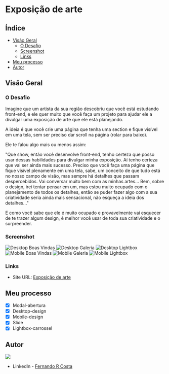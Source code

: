 # Exposição de arte

## Índice

- [Visão Geral](#visão-geral)
  - [O Desafio](#o-desafio)
  - [Screenshot](#screenshot)
  - [Links](#links)
- [Meu processo](#meu-processo)
- [Autor](#autor)

## Visão Geral

### O Desafio

Imagine que um artista da sua região descobriu que você está estudando front-end, e ele quer muito que você faça um projeto para ajudar ele a divulgar uma exposição de arte que ele está planejando.

A ideia é que você crie uma página que tenha uma section e fique visível em uma tela, sem ser preciso dar scroll na página (rolar para baixo).

Ele te falou algo mais ou menos assim:

"Que show, então você desenvolve front-end, tenho certeza que posso usar dessas habilidades para divulgar minha exposição. Aí tenho certeza que vai ser ainda mais sucesso. Preciso que você faça uma página que fique visível plenamente em uma tela, sabe, um conceito de que tudo está no nosso campo de visão, mas sempre há detalhes que passam despercebidos. Vai conversar muito bem com as minhas artes...
Bem, sobre o design, irei tentar pensar em um, mas estou muito ocupado com o planejamento de todos os detalhes, então se puder fazer algo com a sua criatividade seria ainda mais sensacional, não esqueça a ideia dos detalhes..."

E como você sabe que ele é muito ocupado e provavelmente vai esquecer de te trazer algum design, é melhor você usar de toda sua criatividade e o surpreender.

### Screenshot

![Desktop Boas Vindas](./assets/screenshots/desktop-1.jpeg)
![Desktop Galeria](./assets/screenshots/desktop-2.jpeg)
![Desktop Lightbox](./assets/screenshots/desktop-3.jpeg)
![Mobile Boas Vindas](./assets/screenshots/mobile-1.jpeg)
![Mobile Galeria](./assets/screenshots/mobile-2.jpeg)
![Mobile Lightbox](./assets/screenshots/mobile-3.jpeg)

### Links

- Site URL: [Exposição de arte](https://secao-exposicao-arte.vercel.app/)

## Meu processo

- [x] Modal-abertura
- [x] Desktop-design
- [x] Mobile-design
- [x] Slide
- [x] Lightbox-carrossel

## Autor

![](./assets/images/FRC.gif)

- LinkedIn - [Fernando R Costa](https://www.linkedin.com/in/fernando-r-costa/)
